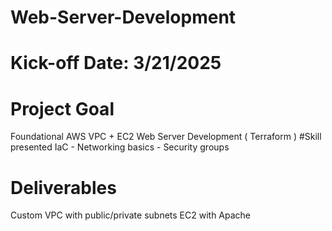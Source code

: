 # Web-Server-Development
# Kick-off Date: 3/21/2025
# Project Goal
Foundational AWS VPC + EC2 Web Server Development ( Terraform )
#Skill presented
IaC - Networking basics - Security groups
# Deliverables
Custom VPC with public/private subnets
EC2 with Apache
